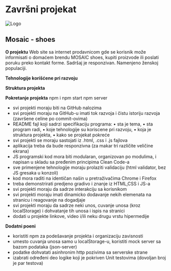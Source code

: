 # Završni projekat
![Logo](../images/logos/logo-pink.png)
## Mosaic - shoes

<b>O projektu</b>
Web site sa internet prodavnicom gde se korisnik može informisati o domaćem brendu MOSAIC shoes,
kupiti proizvode ili poslati poruku preko kontakt forme. Sadršaj je responzivan. Namenjeno ženskoj populaciji.

<b>Tehnologije korišćene pri razvoju</b>

<b>Struktura projekta</b>

<b>Pokretanje projekta</b>
npm i
npm start
npm server

- svi projekti moraju biti na GitHub nalozima
- svi projekti moraju na GitHub-u imati tok razvoja  i čistu istoriju razvoja (završene celine po commit-ovima)
- README fajl koji sadrzi specifikaciju programa:
    • sta je tema,
    • sta program radi, 
    • koje tehnologije su koriscene pri razvoju, 
    • koja je struktura projekta, 
    • kako se projekat pokreće
- svi projekti se moraju sastojati iz .html, .css i .js fajlova
- aplikacija treba da bude responzivna (za makar tri različite veličine ekrana)
- JS programski kod mora biti modularan, organizovan po modulima, i napisan u skladu sa pređenim principima Clean Code-a
- sve primenjene tehnologije moraju prolaziti validaciju (html validator, bez JS gresaka u konzoli)
- kod mora raditi na identičan našin u pretraživačima Chrome i Firefox
- treba demonstrirati predjeno gradivo i znanje iz HTML,CSS i JS-a
- svi projekti moraju da sadrze interakciju sa korisnikom
- svi projekti moraju imati dinamicko dodavanje nekih elemenata na stranicu i reagovanje na dogadjaje
- svi projekti moraju da sadrze neki unos, cuvanje unosa (kroz localStorage) i dohvatanje tih unosa i ispis na stranici
- dodati u projekte linkove, video i/ili neku drugu vrstu hipermedije

<b>Dodatni poeni</b>
- koristiti npm za podešavanje projekta i organizaciju zavisnosti
- umesto cuvanja unosa samo u localStorage-u, koristiti mock server sa bazom podataka (json-server)
- podatke dohvatati asinhronim http pozivima sa serverske strane
- izabrati određeni deo logike koji je pokriven Unit testovima (dovoljan broj je par testova) 
